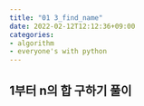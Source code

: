 ```yaml
---
title: "01 3_find_name"
date: 2022-02-12T12:12:36+09:00
categories:
- algorithm
- everyone's with python
---
```


## 1부터 n의 합 구하기 풀이

